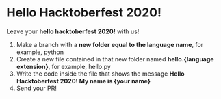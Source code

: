 # Hello Hacktoberfest 2020!

Leave your **hello hacktoberfest 2020!** with us!

1. Make a branch with a **new folder equal to the language name**, for example, python
2. Create a new file contained in that new folder named **hello.{language extension}**, for example, hello.py
3. Write the code inside the file that shows the message **Hello Hacktoberfest 2020! My name is {your name}**
4. Send your PR!

